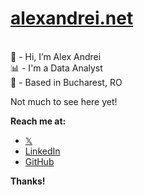 # [alexandrei.net](https://alexandrei.net)

<br> 👋 - Hi, I’m Alex Andrei
<br> 📊 - I'm a Data Analyst
<br> 📌 - Based in Bucharest, RO

Not much to see here yet!

**Reach me at:**
* [𝕏](https://www.x.com/alexandrei64)
* [LinkedIn](https://www.linkedin.com/in/alexandrei64)
* [GitHub](https://www.github.com/alexandrei64)

**Thanks!**

